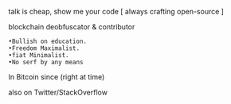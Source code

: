  talk is cheap, show me your code
 [ always crafting open-source ]



blockchain deobfuscator & contributor                      

    •Bullish on education.
    •Freedom Maximalist.
    •fiat Minimalist.
    •No serf by any means

  In Bitcoin since 
              (right at time)

  also on Twitter/StackOverflow
